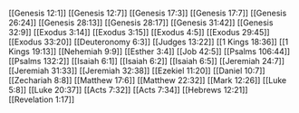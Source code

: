 [[Genesis 12:1]]
[[Genesis 12:7]]
[[Genesis 17:3]]
[[Genesis 17:7]]
[[Genesis 26:24]]
[[Genesis 28:13]]
[[Genesis 28:17]]
[[Genesis 31:42]]
[[Genesis 32:9]]
[[Exodus 3:14]]
[[Exodus 3:15]]
[[Exodus 4:5]]
[[Exodus 29:45]]
[[Exodus 33:20]]
[[Deuteronomy 6:3]]
[[Judges 13:22]]
[[1 Kings 18:36]]
[[1 Kings 19:13]]
[[Nehemiah 9:9]]
[[Esther 3:4]]
[[Job 42:5]]
[[Psalms 106:44]]
[[Psalms 132:2]]
[[Isaiah 6:1]]
[[Isaiah 6:2]]
[[Isaiah 6:5]]
[[Jeremiah 24:7]]
[[Jeremiah 31:33]]
[[Jeremiah 32:38]]
[[Ezekiel 11:20]]
[[Daniel 10:7]]
[[Zechariah 8:8]]
[[Matthew 17:6]]
[[Matthew 22:32]]
[[Mark 12:26]]
[[Luke 5:8]]
[[Luke 20:37]]
[[Acts 7:32]]
[[Acts 7:34]]
[[Hebrews 12:21]]
[[Revelation 1:17]]
